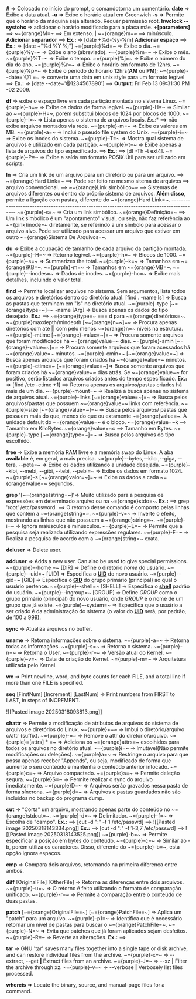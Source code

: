 **#** => Colocado no início do prompt, o comandotorna um comentário.
**date** => Exibe a data atual.
	**-u** => Exibe o horário atual em Greenwich
	**-s** => Permite que o horário da máquina seja alterado. Requer permissão root.
	**hwclock --systohc** => adicionar o horário modificado para a placa mãe.
	**+[parameters]** ==> 
		~={orange}M=~ ==> Em extenso. | ~={orange}m=~ ==> minúsculo.
		**Adicionar separador** ==> **Ex.:** => [date +%d-%y-%m] 
		**Adicionar espaço** ==> **Ex.:** => [date +"%d %Y %j"]
		~={purple}%d=~ => Exibe o dia.
		~={purple}%y=~ => Exibe o ano (abreviado).
		~={purple}%m=~ => Exibe o mês.
		~={purple}%T=~ => Exibe o tempo.
		~={purple}%j=~ => Exibe o número do dia do ano.
		~={purple}%r=~ => Exibe o horário em formato de 12hrs.
		~={purple}%p=~ => Exibe o período do horário 12hrs(**AM** ou **PM**);
		~={purple}--date='@1'=~ => converte uma data em unix style para um formato legível ==>
			**Ex.:** => [date --date='@1234567890'] ==> **Output:** Fri Feb 13 09:31:30 PM -02 2009.

**df** => exibe o espaço livre em cada partição montada no sistema Linux.
	~={purple}-h=~ => Exibe os dados de forma legível.
	~={purple}-H=~ => Similar ao ~={purple}-H=~, porém substitui blocos de 1024 por blocos de 1000. 
	~={purple}-l=~ => Lista apenas o sistema de arquivos locais. 
		*Ex.:**  ==> não exibe arquivos montados via rede. 
	~={purple}-m=~ => Exibe os valores em MB.
	~={purple}-a=~ => Inclui o pseudo file system do Unix.
	~={purple}-i=~ => Exibe os inodes do sistema.
	~={purple}-T=~ => Mostra qual sistema de arquivos é utilizado em cada partição.
	~={purple}-t=~	 => Exibe apenas a lista de arquivos do tipo especificado. ==> 
		**Ex.:** ==> [df -Th -t ext4].
	~={purple}-P=~ => Exibe a saída em formato POSIX.Útil para ser utilizado em scripts.

**ln** => Cria um link de um arquivo para um diretório ou para um arquivo. 
	==> ~={orange}Hard Link=~ ==> Pode ser feito no mesmo sitema de arquivos ==> arquivo convencional.
	==> ~={orange}Link simbólico=~ ==> Sistemas de arquivos diferentes ou dentro do próprio sistema de arquivos. **Além disso**, permite a ligação com pastas, diferente do ~={orange}Hard Link=~.
	------------------------------------------------------------------------------------------
	~={purple}-s=~ => Cria um link simbólico. 
		~={orange}Definição=~ ==> Um link simbólico é um "apontamento" visual, ou seja, não faz referência ao ~={pink}inode=~ diretamente, se referindo a um símbolo para acessar o arquivo alvo. Pode ser utilizado para acessar um arquivo que estiver em outro ~={orange}Sistema De Arquivos=~.

**du** => Exibe a ocupação de tamanho de cada arquivo da partição montada.
	~={purple}-H=~ => Retorno legível.
	~={purple}-h=~ => Blocos de 1000.
	~={purple}-s=~ => Summarizes the total.
	~={purple}-k=~ => Tamanhos em ~={orange}KB=~.
	~={purple}-m=~ => Tamanhos em ~={orange}MB=~.
	~={purple}--inodes=~ => Dados de inodes.
	~={purple}-hc=~ => Exibe mais detalhes, incluindo o valor total.

**find**	 => Permite localizar arquivos no sistema. Sem argumentos, lista todos os arquivos e diretórios dentro do diretório atual.
	[find . -name ls] => Busca as pastas que terminam em "ls" no diretório atual.
	~={purple}-type [~={orange}type=~]=~ -name [Arg] => Busca apenas os dados do tipo desejado. **Ex.:** ==> ~={orange}type=~ === d para ~={orange}diretórios=~.
	~={purple}maxdepth/mindepth [~={orange}n=~]=~ => Procura apenas diretórios com até || com pelo menos ~={orange}n=~ níveis na estrutura.
	~={purple}-mtime [~={orange}-value=~]=~ => Procura somente arquivos que foram modificados há ~={orange}value=~ dias.
	~={purple}-amin [~={orange}-value=~]=~ => Procura somente arquivos que foram acessados há ~={orange}value=~ minutos.
	~={purple}-cmin=~ [~={orange}value=~] => Busca apenas arquivos que foram criados há ~={orange}value=~ minutos.
	~={purple}-ctime=~ [~={orange}value=~]=> Busca somente arquivos que foram criados há ~={orange}value=~ dias atrás. Se ~={orange}value=~ for positivo, serão listados arquivos criados antes do tempo especificado. 
		**Ex.:**  => [find /etc -ctime +1] ==> Retorna apenas os arquivos/pastas criados há mais de um dia.
	~={purple}-mount=~ => Realiza a busca apenas no sistema de arquivos atual.
	~={purple}-links [~={orange}value=~]=~ => Busca pelos arquivos/pastas que possuem ~={orange}value=~ links com referência.
	~={purple}-size [~={orange}value=~]=~ =>  Busca pelos arquivos/ pastas que possuem mais do que, menos do que ou extamente ~={orange}value=~. A unidade default do ~={orange}value=~ é o bloco.
		~={orange}value=~k ==> Tamanho em KiloBytes.
		~={orange}value=~c ==> Tamanho em Bytes.
	~={purple}-type [~={orange}type=~]=~ => Busca pelos arquivos do tipo escolhido.

**free** => Exibe a memória RAM livre e a memória swap do Linux. A aba **available** é, em geral, a mais precisa.
	~={purple}--bytes,--kilo ,--giga, --tera, --peta=~ => Exibe os dados utilizando a unidade desejada.
	~={purple}--kibi, --mebi, --gibi, --tebi, --pebi=~ => Exibe os dados em formato 1024.
	~={purple}-s [~={orange}valor=~]=~ => Exibe os dados a cada ~={orange}value=~ segundos.

**grep** '[~={orange}string=~]'=> Muito utilizado para a pesquisa de expressões em determinado arquivo ou na ~={orange}stdo=~.
	**Ex.:** ==> grep 'root' /etc/password. ==> O retorno desse comando é composto pelas linhas que contêm a ~={orange}string=~.
	~={purple}-v=~ => Inverte o efeito, mostrando as linhas que não possuem a ~={orange}string=~.
	~={purple}-i=~ => Ignora maiúsculos e minúsculos.
	~={purple}-E=~ => Permite que a pesquisa seja realizada utilizando expressões regulares.
	~={purple}-F=~ => Realiza a pesquisa de acordo com a ~={orange}string=~ exata.

**deluser** => Delete user.

**adduser** => Adds a new user. Can also be used to give special permissions.
	~={purple}--home =~ [DIR] => Define o diretório _home_ do usuário.
	~={purple}--uid=~ [UID] => Especifica o [**UID**](https://guialinux.uniriotec.br/uid/) do novo usuário.
	~={purple}--gid=~ [GID] => Especifica o [**G****I****D**](https://guialinux.uniriotec.br/gid/) do grupo primário (principal) ao qual o usuário pertence.
	~={purple}--shell=~ [SHELL] => Especifica o [**shell**](https://guialinux.uniriotec.br/shell/) padrão do usuário.
	~={purple}--ingroup=~ [GROUP] => Define _GROUP_ como o grupo primário (principal) do novo usuário, onde _GROUP_ é o nome de um grupo que já existe.
	~={purple}--system=~ => Especifica que o usuário a ser criado é da administração do sistema (o valor do [**UID**](https://guialinux.uniriotec.br/uid/) será, por padrão, de 100 a 999).

**sync** => Atualiza arquivos no buffer.

**uname** => Retorna informações sobre o sistema.
	~={purple}-a=~ => Retorna todas as informações. 
	~={purple}-s=~ => Retorna o sistema.
	~={purple}-n=~ => Retorna o User.
	~={purple}-r=~ => Versão atual do Kernel.
	~={purple}-v=~ => Data de criação do Kernel.
	~={purple}-m=~ => Arquitetura utilizada pelo Kernel.

**wc** => Print newline, word, and byte counts for each FILE, and a total line if
more than one FILE is specified.

**seq** [FirstNum] [Increment] [LastNum] => Print numbers from FIRST to LAST, in steps of INCREMENT.

![[Pasted image 20250318093813.png]]

**chattr** => Permite a modificação de atributos de arquivos do sistema de arquivos e diretórios do Linux.
	~={purple}+=~ => Imbui o diretório/arquivo c/attr (suffix). 
	~={purple}-=~ => Remove o attr do diretório/arquivo.
	~={purple}=[attrs] * =~ => Adiciona os ~={orange}attrs=~ escolhidos para todos os arquivos no diretório atual.
	~={purple}i=~ => Imutável(Não permite modificações ou deleções).
	 ~={purple}a=~ => Restringe o arquivo para que possa apenas receber "Appends", ou seja, modificado de forma que aumente o seu conteúdo e mantenha o conteúdo anterior intocado.
	 ~={purple}c=~ => Arquivo compactado.
	 ~={purple}s=~ => Permite deleção segura.
	 ~={purple}S=~ => Permite realizar o sync do arquivo imediatamente.
	 ~={purple}D=~ => Arquivos serão gravados nessa pasta de forma síncrona.
	 ~={purple}d=~ => Arquivos e pastas guardados não são incluídos no backup do programa dump.

**cut** => "Corta" um arquivo, mostrando apenas parte do conteúdo no ~={orange}stdout=~.
	~={purple}-d=~ => Delimitador.
	~={purple}-f=~ => Escolha de "campo".
		**Ex.:** ==> [cut -d ":" -f  1 /etc/passwd] ==>
		![[Pasted image 20250318143334.png]]
		**Ex.:** ==> [cut -d ":" -f 1-3,7 /etc/passwd] ==>
		![[Pasted image 20250318143525.png]]
	~={purple}-b=~ => Permite especificar a posição em bytes do conteúdo.
	~={purple}-c=~ => Similar ao -b, porém utiliza os caracteres. Disso, diferente do ~={purple}-b=~, esta opção ignora espaços.

**cmp** => Compara dois arquivos, retornando na primeira diferença entre ambos.

**diff** [OriginalFile]  [OtherFile] => Retorna as diferenças entre dois arquivos.
	~={purple}-u=~ => O retorno é feito utilizando o formato de comparação unificado.
	~={purple}-r=~ => Permite a comparação entre o conteúdo de duas pastas.

**patch** [~={orange}OriginalFile=~]  [~={orange}PatchFile=~] => Aplica um "patch" para um arquivo.
	~={purple}-p1=~ => Identifica que é necessário retornar um nível de pastas para buscar o ~={orange}PatchFile=~.
	~={purple}-N=~ => Evita que patches que já foram aplicados sejam desfeitos.
	~={purple}-R=~ => Reverte as alterações.
		**Ex.:** ==> 

**tar** => GNU 'tar' saves many files together into a single tape or disk archive, and can
restore individual files from the archive.
	~={purple}-x=~ => --extract, --get **|** Extract files from an archive.
	~={purple}-J=~ => --xz **|** Filter the archive through xz.
	~={purple}-v=~ => --verbose **|** Verbosely list files processed.

**whereis** => Locate the binary, source, and manual-page files for a command.